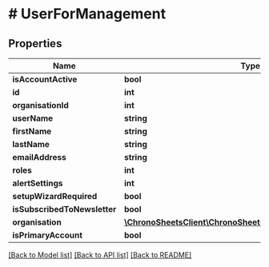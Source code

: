 # # UserForManagement

## Properties

Name | Type | Description | Notes
------------ | ------------- | ------------- | -------------
**isAccountActive** | **bool** |  | [optional] 
**id** | **int** |  | [optional] 
**organisationId** | **int** |  | [optional] 
**userName** | **string** |  | [optional] 
**firstName** | **string** |  | [optional] 
**lastName** | **string** |  | [optional] 
**emailAddress** | **string** |  | [optional] 
**roles** | **int** |  | [optional] 
**alertSettings** | **int** |  | [optional] 
**setupWizardRequired** | **bool** |  | [optional] 
**isSubscribedToNewsletter** | **bool** |  | [optional] 
**organisation** | [**\ChronoSheetsClient\ChronoSheetsClientLibModel\Organisation**](Organisation.md) |  | [optional] 
**isPrimaryAccount** | **bool** |  | [optional] 

[[Back to Model list]](../../README.md#documentation-for-models) [[Back to API list]](../../README.md#documentation-for-api-endpoints) [[Back to README]](../../README.md)


